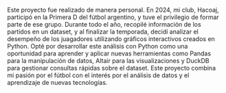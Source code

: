 Este proyecto fue realizado de manera personal. En 2024, mi club, Hacoaj, participó en la Primera D del fútbol argentino, y tuve el privilegio de formar parte de ese grupo.
Durante todo el año, recopilé información de los partidos en un dataset, y al finalizar la temporada, decidí analizar el desempeño de los juagadores utilizando gráficos
interactivos creados en Python.
Opté por desarrollar este análisis con Python como una oportunidad para aprender y aplicar nuevas herramientas como Pandas para la manipulación de datos, Altair para las
visualizaciones y DuckDB para gestionar consultas rápidas sobre el dataset.
Este proyecto combina mi pasión por el fútbol con el interés por el análisis de datos y el aprendizaje de nuevas tecnologías.
